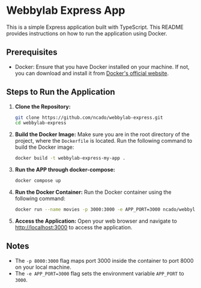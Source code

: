 # Webbylab Express App

This is a simple Express application built with TypeScript. This README provides instructions on how to run the
application using Docker.

## Prerequisites

- Docker: Ensure that you have Docker installed on your machine. If not, you can download and install it
  from [Docker's official website](https://www.docker.com/get-started).

## Steps to Run the Application

1. **Clone the Repository:**
    ```bash
    git clone https://github.com/ncado/webbylab-express.git
    cd webbylab-express
    ```

2. **Build the Docker Image:**
   Make sure you are in the root directory of the project, where the `Dockerfile` is located. Run the following command
   to build the Docker image:
    ```bash
    docker build -t webbylab-express-my-app .
    ```


3. **Run the APP through docker-compose:**

    ```bash
    docker compose up
    ```


3. **Run the Docker Container:**
   Run the Docker container using the following command:
    ```bash
    docker run --name movies -p 3000:3000 -e APP_PORT=3000 ncado/webbylab-express-my-app:latest
    ```

5. **Access the Application:**
   Open your web browser and navigate to [http://localhost:3000](http://localhost:3000) to access the application.

## Notes

- The `-p 8000:3000` flag maps port 3000 inside the container to port 8000 on your local machine.
- The `-e APP_PORT=3000` flag sets the environment variable `APP_PORT` to `3000`.


